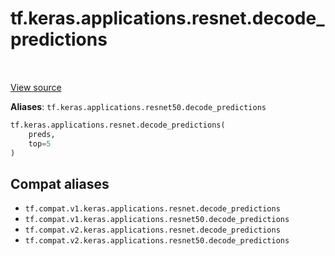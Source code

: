 <div itemscope itemtype="http://developers.google.com/ReferenceObject">
<meta itemprop="name" content="tf.keras.applications.resnet.decode_predictions" />
<meta itemprop="path" content="Stable" />
</div>

# tf.keras.applications.resnet.decode_predictions

<!-- Insert buttons and diff -->

<table class="tfo-notebook-buttons tfo-api" align="left">
</table>

<a target="_blank" href="/code/stable/tensorflow/python/keras/applications/resnet.py">View source</a>





**Aliases**: `tf.keras.applications.resnet50.decode_predictions`

``` python
tf.keras.applications.resnet.decode_predictions(
    preds,
    top=5
)
```



<!-- Placeholder for "Used in" -->


## Compat aliases

* `tf.compat.v1.keras.applications.resnet.decode_predictions`
* `tf.compat.v1.keras.applications.resnet50.decode_predictions`
* `tf.compat.v2.keras.applications.resnet.decode_predictions`
* `tf.compat.v2.keras.applications.resnet50.decode_predictions`

